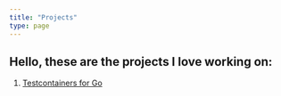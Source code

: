 ```yaml
---
title: "Projects"
type: page
---
```


## Hello, these are the projects I love working on:

1. [Testcontainers for Go](/projects/testcontainers-go/)
